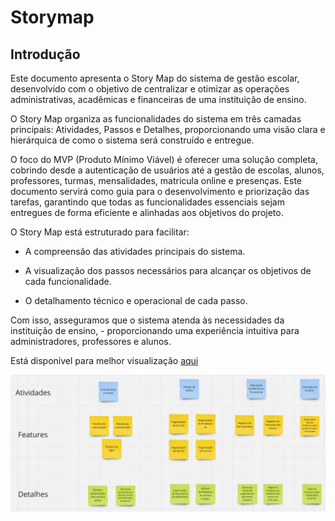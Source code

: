 # **Storymap**

## **Introdução**

Este documento apresenta o Story Map do sistema de gestão escolar, desenvolvido com o objetivo de centralizar e otimizar as operações administrativas, acadêmicas e financeiras de uma instituição de ensino.

O Story Map organiza as funcionalidades do sistema em três camadas principais: Atividades, Passos e Detalhes, proporcionando uma visão clara e hierárquica de como o sistema será construído e entregue.

O foco do MVP (Produto Mínimo Viável) é oferecer uma solução completa, cobrindo desde a autenticação de usuários até a gestão de escolas, alunos, professores, turmas, mensalidades, matricula online e presenças. Este documento servirá como guia para o desenvolvimento e priorização das tarefas, garantindo que todas as funcionalidades essenciais sejam entregues de forma eficiente e alinhadas aos objetivos do projeto.

O Story Map está estruturado para facilitar:

- A compreensão das atividades principais do sistema.

- A visualização dos passos necessários para alcançar os objetivos de cada funcionalidade.

- O detalhamento técnico e operacional de cada passo.

Com isso, asseguramos que o sistema atenda às necessidades da instituição de ensino, - proporcionando uma experiência intuitiva para administradores, professores e alunos.

Está disponível para melhor visualização [aqui](https://miro.com/app/board/uXjVL0vcaX8=/?share_link_id=980347103145)

![storymap](../assets/storymap.png)
